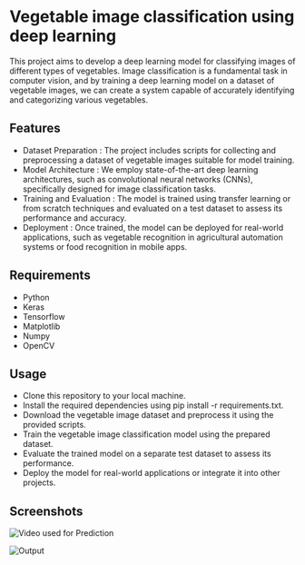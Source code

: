 
# Vegetable image classification using deep learning

This project aims to develop a deep learning model for classifying images of different types of vegetables. Image classification is a fundamental task in computer vision, and by training a deep learning model on a dataset of vegetable images, we can create a system capable of accurately identifying and categorizing various vegetables.
## Features

- Dataset Preparation : The project includes scripts for collecting and preprocessing a dataset of vegetable images suitable for model training.
- Model Architecture : We employ state-of-the-art deep learning architectures, such as convolutional neural networks (CNNs), specifically designed for image classification tasks.
- Training and Evaluation : The model is trained using transfer learning or from scratch techniques and evaluated on a test dataset to assess its performance and accuracy.
- Deployment : Once trained, the model can be deployed for real-world applications, such as vegetable recognition in agricultural automation systems or food recognition in mobile apps.
## Requirements

- Python
- Keras
- Tensorflow
- Matplotlib
- Numpy
- OpenCV


## Usage

- Clone this repository to your local machine.
- Install the required dependencies using pip install -r requirements.txt.
- Download the vegetable image dataset and preprocess it using the provided scripts.
- Train the vegetable image classification model using the prepared dataset.
- Evaluate the trained model on a separate test dataset to assess its performance.
- Deploy the model for real-world applications or integrate it into other projects.
## Screenshots

![Video used for Prediction](https://drive.google.com/file/d/1FjgYKJEZUxG1ClmtOLg5b6xCuVx5mpQt/view?usp=drive_link)

![Output](https://drive.google.com/file/d/1otKOEqF46lGDkhD_wT8gOmV-iy6mZa29/view?usp=drive_link)


